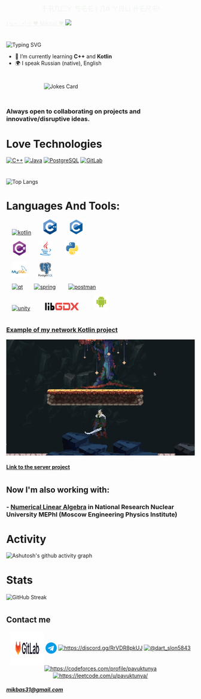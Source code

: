 #
<p align="center" style="color:#eef4ed;font-size:120%;background-color:0b2545">千卂几匚ㄚ 丂乇乇丨几Ꮆ ㄚㄖㄩ 卄乇尺乇!</p>
<a href="https://github.com/antilopinae" target="_blank" style="color:#eef4ed;font-size:100%;background-color:0b2545;margin:3% 0%">(っ◔◡◔)っ ♥ Mikhail ♥ </a>
<img src="https://github.com/blackcater/blackcater/raw/main/images/Hi.gif" height="32"/></img>

# 

<img src="https://readme-typing-svg.demolab.com?font=Dancing+Script&size=40&duration=3000&pause=250&color=07F73D&center=true&multiline=true&width=600&height=120&lines=Computer+science+student;Software+developer+from+Russia." alt="Typing SVG" /></img>

- 🌱 I’m currently learning **C++** and **Kotlin**
- 🌍 I speak Russian (native), English

<img src="https://readme-jokes.vercel.app/api?theme=blue-green" alt="Jokes Card" align="center" style="vertical-align:middle;margin:5% 20%"/>

### Always open to collaborating on projects and innovative/disruptive ideas.

# 
# Love Technologies

[![C++](https://img.shields.io/badge/-C++-00599C?style=flat-square)](https://isocpp.org/)
[![Java](https://img.shields.io/badge/-java-E34A86?style=flat-square&logo=java)](https://www.java.com/)
[![PostgreSQL](https://img.shields.io/badge/-PostgreSQL-336791?style=flat-square&logo=postgresql)](https://www.postgresql.org/)
[![GitLab](https://img.shields.io/badge/-GitLab-FCA121?style=flat-square&logo=gitlab)](https://gitlab.com/pavuktunya)
# 

![Top Langs](https://github-readme-stats.vercel.app/api/top-langs/?username=antilopinae&layout=compact&theme=blue-green)

<h1 align="left">
Languages And Tools:
</h1>


<p align="left">
<a href="https://kotlinlang.org" target="_blank" rel="noreferrer"><img src="https://www.vectorlogo.zone/logos/kotlinlang/kotlinlang-icon.svg" alt="kotlin" width="40" height="40"  style="margin:0% 3%"/></a><a href="https://www.w3schools.com/cpp/" target="_blank" rel="noreferrer"><img src="https://raw.githubusercontent.com/devicons/devicon/master/icons/cplusplus/cplusplus-original.svg" alt="cplusplus" width="40" height="40" style="margin:0% 3%"/></a><a href="https://www.cprogramming.com/" target="_blank" rel="noreferrer"><img src="https://raw.githubusercontent.com/devicons/devicon/master/icons/c/c-original.svg" alt="c" width="40" height="40" style="margin:0% 3%"/></a>

<a href="https://www.w3schools.com/cs/" target="_blank" rel="noreferrer"><img src="https://raw.githubusercontent.com/devicons/devicon/master/icons/csharp/csharp-original.svg" alt="csharp" width="40" height="40" style="margin:0% 3%"/></a><a href="https://www.java.com" target="_blank" rel="noreferrer"><img src="https://raw.githubusercontent.com/devicons/devicon/master/icons/java/java-original.svg" alt="java" width="40" height="40" style="margin:0% 3%"/></a><a href="https://www.python.org" target="_blank" rel="noreferrer"><img src="https://raw.githubusercontent.com/devicons/devicon/master/icons/python/python-original.svg" alt="python" width="40" height="40" style="margin:0% 3%"/></a>

<a href="https://www.mysql.com/" target="_blank" rel="noreferrer"><img src="https://raw.githubusercontent.com/devicons/devicon/master/icons/mysql/mysql-original-wordmark.svg" alt="mysql" width="40" height="40" style="margin:0% 3%"/></a><a href="https://www.postgresql.org" target="_blank" rel="noreferrer"><img src="https://raw.githubusercontent.com/devicons/devicon/master/icons/postgresql/postgresql-original-wordmark.svg" alt="postgresql" width="40" height="40" style="margin:0% 3%"/></a>

<a href="https://www.qt.io/" target="_blank" rel="noreferrer"><img src="https://upload.wikimedia.org/wikipedia/commons/0/0b/Qt_logo_2016.svg" alt="qt" width="40" height="40" style="margin:0% 3%"/></a><a href="https://spring.io/" target="_blank" rel="noreferrer"><img src="https://www.vectorlogo.zone/logos/springio/springio-icon.svg" alt="spring" width="40" height="40" style="margin:0% 3%"/></a>
<a href="https://postman.com" target="_blank" rel="noreferrer"><img src="https://www.vectorlogo.zone/logos/getpostman/getpostman-icon.svg" alt="postman" width="40" height="40" style="margin:0% 3%"/></a>

<a href="https://unity.com/" target="_blank" rel="noreferrer"><img src="https://www.vectorlogo.zone/logos/unity3d/unity3d-icon.svg" alt="unity" width="40" height="40" style="margin:0% 3%"/></a><a href="https://libgdx.com/dev/" target="_blank" rel="noreferrer"><img src="sources/libgdx_logo.svg" alt="unity" width="90" height="20" style="margin:0% 5%"/></a><a href="https://developer.android.com" target="_blank" rel="noreferrer"><img src="https://raw.githubusercontent.com/devicons/devicon/master/icons/android/android-original-wordmark.svg" alt="android" width="40" height="40" style="margin:0% 3%"/></a>
</p>

# 
### [Example of my network Kotlin project](https://github.com/antilopinae/_WarpedRealms)

![](sources/WarpedRealms11.gif)
#### [Link to the server project](https://github.com/antilopinae/_WarpedRealmsServer)

#
## Now I'm also working with:
### - [Numerical Linear Algebra](https://github.com/antilopinae/Numerical-Linear-Algebra) in National Research Nuclear University **MEPhI** (Moscow Engineering Physics Institute)


# 
# Activity

![Ashutosh's github activity graph](https://github-readme-activity-graph.vercel.app/graph?username=antilopinae&theme=modern-lilac)

# 
# Stats

<img align="center" src="https://github-readme-streak-stats.herokuapp.com?user=antilopinae&theme=dark" alt="GitHub Streak"/></img>

#
## Contact me
<p style="margin:3% 0%" align="center">
<a href="https://gitlab.com/pavuktunya" target="blank"><img align="center" src="sources/gitlab-logo.svg" alt="https://gitlab.com/pavuktunya" height="90" width="90" /></a>
<a href="https://t.me/antilopinae" target="blank"><img align="center" src="sources/telegram.png" alt="https://t.me/antilopinae" height="30" width="30" /></a>
<a href="https://discord.gg/RrVDR8pkUJ" target="blank"><img align="center" src="https://raw.githubusercontent.com/rahuldkjain/github-profile-readme-generator/master/src/images/icons/Social/discord.svg" alt="https://discord.gg/RrVDR8pkUJ" height="30" width="40" /></a>
<a href="https://www.youtube.com/c/@dart_slon5843" target="blank"><img align="center" src="https://raw.githubusercontent.com/rahuldkjain/github-profile-readme-generator/master/src/images/icons/Social/youtube.svg" alt="@dart_slon5843" height="30" width="40" /></a>
<a href="https://codeforces.com/profile/pavuktunya" target="blank"><img align="center" src="https://raw.githubusercontent.com/rahuldkjain/github-profile-readme-generator/master/src/images/icons/Social/codeforces.svg" alt="https://codeforces.com/profile/pavuktunya" height="30" width="40" /></a>
<a href="https://leetcode.com/u/pavuktunya/" target="blank"><img align="center" src="https://raw.githubusercontent.com/rahuldkjain/github-profile-readme-generator/master/src/images/icons/Social/leet-code.svg" alt="https://leetcode.com/u/pavuktunya/" height="30" width="40" /></a>
</p>

##### mikbas31@gmail.com
